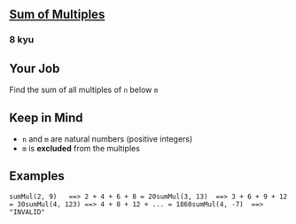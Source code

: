 <h2><a href=https://www.codewars.com/kata/57241e0f440cd279b5000829/train/javascript target="_blank">Sum of Multiples</a></h2><h3>8 kyu</h3><h2 id="your-job">Your Job</h2><p>  Find the sum of all multiples of <code>n</code> below <code>m</code> </p><h2 id="keep-in-mind">Keep in Mind</h2><ul><li><code>n</code> and <code>m</code> are natural numbers (positive integers)</li><li><code>m</code> is <strong>excluded</strong> from the multiples</li></ul><h2 id="examples">Examples</h2><pre><code class="language-javascript"><span class="cm-variable">sumMul</span>(<span class="cm-number">2</span>, <span class="cm-number">9</span>)   <span class="cm-operator">==</span><span class="cm-operator">&gt;</span> <span class="cm-number">2</span> <span class="cm-operator">+</span> <span class="cm-number">4</span> <span class="cm-operator">+</span> <span class="cm-number">6</span> <span class="cm-operator">+</span> <span class="cm-number">8</span> <span class="cm-operator">=</span> <span class="cm-number">20</span><span class="cm-variable">sumMul</span>(<span class="cm-number">3</span>, <span class="cm-number">13</span>)  <span class="cm-operator">==</span><span class="cm-operator">&gt;</span> <span class="cm-number">3</span> <span class="cm-operator">+</span> <span class="cm-number">6</span> <span class="cm-operator">+</span> <span class="cm-number">9</span> <span class="cm-operator">+</span> <span class="cm-number">12</span> <span class="cm-operator">=</span> <span class="cm-number">30</span><span class="cm-variable">sumMul</span>(<span class="cm-number">4</span>, <span class="cm-number">123</span>) <span class="cm-operator">==</span><span class="cm-operator">&gt;</span> <span class="cm-number">4</span> <span class="cm-operator">+</span> <span class="cm-number">8</span> <span class="cm-operator">+</span> <span class="cm-number">12</span> <span class="cm-operator">+</span> <span class="cm-meta">...</span> <span class="cm-operator">=</span> <span class="cm-number">1860</span><span class="cm-variable">sumMul</span>(<span class="cm-number">4</span>, <span class="cm-operator">-</span><span class="cm-number">7</span>)  <span class="cm-operator">==</span><span class="cm-operator">&gt;</span> <span class="cm-string">"INVALID"</span></code></pre><pre style="display: none;"><code class="language-csharp"><span class="cm-variable">Kata</span>.<span class="cm-variable">SumMul</span>(<span class="cm-number">2</span>, <span class="cm-number">9</span>)   <span class="cm-operator">=&gt;</span> <span class="cm-number">2</span> <span class="cm-operator">+</span> <span class="cm-number">4</span> <span class="cm-operator">+</span> <span class="cm-number">6</span> <span class="cm-operator">+</span> <span class="cm-number">8</span> <span class="cm-operator">=</span> <span class="cm-number">20</span><span class="cm-variable">Kata</span>.<span class="cm-variable">SumMul</span>(<span class="cm-number">3</span>, <span class="cm-number">13</span>)  <span class="cm-operator">=&gt;</span> <span class="cm-number">3</span> <span class="cm-operator">+</span> <span class="cm-number">6</span> <span class="cm-operator">+</span> <span class="cm-number">9</span> <span class="cm-operator">+</span> <span class="cm-number">12</span> <span class="cm-operator">=</span> <span class="cm-number">30</span><span class="cm-variable">Kata</span>.<span class="cm-variable">SumMul</span>(<span class="cm-number">4</span>, <span class="cm-number">123</span>) <span class="cm-operator">=&gt;</span> <span class="cm-number">4</span> <span class="cm-operator">+</span> <span class="cm-number">8</span> <span class="cm-operator">+</span> <span class="cm-number">12</span> <span class="cm-operator">+</span> ... <span class="cm-operator">=</span> <span class="cm-number">1860</span><span class="cm-variable">Kata</span>.<span class="cm-variable">SumMul</span>(<span class="cm-number">4</span>, <span class="cm-number">1</span>)   <span class="cm-comment">// throws ArgumentException</span><span class="cm-variable">Kata</span>.<span class="cm-variable">SumMul</span>(<span class="cm-number">0</span>, <span class="cm-number">20</span>)  <span class="cm-comment">// throws ArgumentException</span></code></pre><pre style="display: none;"><code class="language-r"><span class="cm-variable">sum_mul</span>(<span class="cm-number">2</span>, <span class="cm-number">9</span>)   <span class="cm-operator">==&gt;</span> <span class="cm-number">2</span> <span class="cm-operator">+</span> <span class="cm-number">4</span> <span class="cm-operator">+</span> <span class="cm-number">6</span> <span class="cm-operator">+</span> <span class="cm-number">8</span> <span class="cm-operator">=</span> <span class="cm-number">20</span><span class="cm-variable">sum_mul</span>(<span class="cm-number">3</span>, <span class="cm-number">13</span>)  <span class="cm-operator">==&gt;</span> <span class="cm-number">3</span> <span class="cm-operator">+</span> <span class="cm-number">6</span> <span class="cm-operator">+</span> <span class="cm-number">9</span> <span class="cm-operator">+</span> <span class="cm-number">12</span> <span class="cm-operator">=</span> <span class="cm-number">30</span><span class="cm-variable">sum_mul</span>(<span class="cm-number">4</span>, <span class="cm-number">123</span>) <span class="cm-operator">==&gt;</span> <span class="cm-number">4</span> <span class="cm-operator">+</span> <span class="cm-number">8</span> <span class="cm-operator">+</span> <span class="cm-number">12</span> <span class="cm-operator">+</span> <span class="cm-keyword">...</span> <span class="cm-operator">=</span> <span class="cm-number">1860</span><span class="cm-variable">sum_mul</span>(<span class="cm-number">4</span>, <span class="cm-operator">-</span><span class="cm-number">7</span>)  <span class="cm-operator">==&gt;</span> <span class="cm-string">"</span><span class="cm-string">INVALID"</span></code></pre><pre style="display: none;"><code class="language-java"><span class="cm-variable">Kata</span>.<span class="cm-variable">sumMul</span>(<span class="cm-number">2</span>, <span class="cm-number">9</span>)   <span class="cm-operator">==&gt;</span> <span class="cm-number">2</span> <span class="cm-operator">+</span> <span class="cm-number">4</span> <span class="cm-operator">+</span> <span class="cm-number">6</span> <span class="cm-operator">+</span> <span class="cm-number">8</span> <span class="cm-operator">=</span> <span class="cm-number">20</span><span class="cm-variable">Kata</span>.<span class="cm-variable">sumMul</span>(<span class="cm-number">3</span>, <span class="cm-number">13</span>)  <span class="cm-operator">==&gt;</span> <span class="cm-number">3</span> <span class="cm-operator">+</span> <span class="cm-number">6</span> <span class="cm-operator">+</span> <span class="cm-number">9</span> <span class="cm-operator">+</span> <span class="cm-number">12</span> <span class="cm-operator">=</span> <span class="cm-number">30</span><span class="cm-variable">Kata</span>.<span class="cm-variable">sumMul</span>(<span class="cm-number">4</span>, <span class="cm-number">123</span>) <span class="cm-operator">==&gt;</span> <span class="cm-number">4</span> <span class="cm-operator">+</span> <span class="cm-number">8</span> <span class="cm-operator">+</span> <span class="cm-number">12</span> <span class="cm-operator">+</span> ... <span class="cm-operator">=</span> <span class="cm-number">1860</span><span class="cm-variable">Kata</span>.<span class="cm-variable">sumMul</span>(<span class="cm-number">4</span>, <span class="cm-operator">-</span><span class="cm-number">7</span>)  <span class="cm-comment">// throws IllegalArgumentException</span></code></pre><pre style="display: none;"><code class="language-scala"><span class="cm-variable">sumMul</span>(<span class="cm-number">2</span>, <span class="cm-number">9</span>)   <span class="cm-comment">// =&gt; 2 + 4 + 6 + 8 = Some(20)</span><span class="cm-variable">sumMul</span>(<span class="cm-number">3</span>, <span class="cm-number">13</span>)  <span class="cm-comment">// =&gt; 3 + 6 + 9 + 12 = Some(30)</span><span class="cm-variable">sumMul</span>(<span class="cm-number">4</span>, <span class="cm-number">123</span>) <span class="cm-comment">// =&gt; 4 + 8 + 12 + ... = Some(1860)</span><span class="cm-variable">sumMul</span>(<span class="cm-number">4</span>, <span class="cm-operator">-</span><span class="cm-number">7</span>)  <span class="cm-comment">// =&gt; None (m must be greater than 0)</span><span class="cm-variable">sumMul</span>(<span class="cm-operator">-</span><span class="cm-number">4</span>, <span class="cm-number">7</span>)  <span class="cm-comment">// =&gt; None (n must be greater than 0)</span><span class="cm-variable">sumMul</span>(<span class="cm-number">0</span>, <span class="cm-number">2</span>)   <span class="cm-comment">// =&gt; None</span><span class="cm-variable">sumMul</span>(<span class="cm-number">2</span>, <span class="cm-number">0</span>)   <span class="cm-comment">// =&gt; None</span></code></pre><pre style="display: none;"><code class="language-cobol">      SumMul(<span class="cm-number">2</span>, <span class="cm-number">9</span>)   <span class="cm-builtin">=</span><span class="cm-builtin">&gt;</span> <span class="cm-number">2</span> <span class="cm-builtin">+</span> <span class="cm-number">4</span> <span class="cm-builtin">+</span> <span class="cm-number">6</span> <span class="cm-builtin">+</span> <span class="cm-number">8</span> <span class="cm-builtin">=</span> <span class="cm-number">20</span>      SumMul(<span class="cm-number">3</span>, <span class="cm-number">13</span>)  <span class="cm-builtin">=</span><span class="cm-builtin">&gt;</span> <span class="cm-number">3</span> <span class="cm-builtin">+</span> <span class="cm-number">6</span> <span class="cm-builtin">+</span> <span class="cm-number">9</span> <span class="cm-builtin">+</span> <span class="cm-number">12</span> <span class="cm-builtin">=</span> <span class="cm-number">30</span>      SumMul(<span class="cm-number">4</span>, <span class="cm-number">123</span>) <span class="cm-builtin">=</span><span class="cm-builtin">&gt;</span> <span class="cm-number">4</span> <span class="cm-builtin">+</span> <span class="cm-number">8</span> <span class="cm-builtin">+</span> <span class="cm-number">12</span> <span class="cm-builtin">+</span> <span class="cm-link">.</span><span class="cm-link">.</span><span class="cm-link">.</span> <span class="cm-builtin">=</span> <span class="cm-number">1860</span>      SumMul(<span class="cm-number">4</span>, <span class="cm-number">1</span>)   <span class="cm-builtin">=</span><span class="cm-builtin">&gt;</span> <span class="cm-number">-1</span>      SumMul(<span class="cm-number">0</span>, <span class="cm-number">20</span>)  <span class="cm-builtin">=</span><span class="cm-builtin">&gt;</span> <span class="cm-number">-1</span></code></pre>